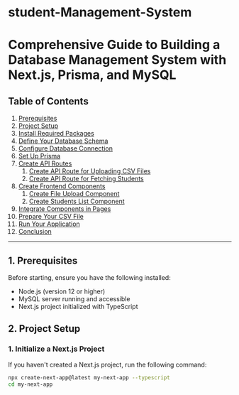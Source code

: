 
# student-Management-System
# Comprehensive Guide to Building a Database Management System with Next.js, Prisma, and MySQL

## Table of Contents

1. [Prerequisites](#prerequisites)
2. [Project Setup](#project-setup)
3. [Install Required Packages](#install-required-packages)
4. [Define Your Database Schema](#define-your-database-schema)
5. [Configure Database Connection](#configure-database-connection)
6. [Set Up Prisma](#set-up-prisma)
7. [Create API Routes](#create-api-routes)
   1. [Create API Route for Uploading CSV Files](#create-api-route-for-uploading-csv-files)
   2. [Create API Route for Fetching Students](#create-api-route-for-fetching-students)
8. [Create Frontend Components](#create-frontend-components)
   1. [Create File Upload Component](#create-file-upload-component)
   2. [Create Students List Component](#create-students-list-component)
9. [Integrate Components in Pages](#integrate-components-in-pages)
10. [Prepare Your CSV File](#prepare-your-csv-file)
11. [Run Your Application](#run-your-application)
12. [Conclusion](#conclusion)

---

## 1. Prerequisites

Before starting, ensure you have the following installed:

- Node.js (version 12 or higher)
- MySQL server running and accessible
- Next.js project initialized with TypeScript

## 2. Project Setup

### 1. Initialize a Next.js Project

If you haven't created a Next.js project, run the following command:

```bash
npx create-next-app@latest my-next-app --typescript
cd my-next-app

